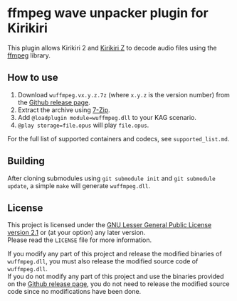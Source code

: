 # ffmpeg wave unpacker plugin for Kirikiri

This plugin allows Kirikiri 2 and [Kirikiri Z](http://krkrz.github.io/) to decode audio files using the [ffmpeg](https://www.ffmpeg.org/) library.  

## How to use

1. Download `wuffmpeg.vx.y.z.7z` (where `x.y.z` is the version number) from the [Github release page](https://github.com/uyjulian/wuffmpeg/releases).  
2. Extract the archive using [7-Zip](https://www.7-zip.org/).
3. Add `@loadplugin module=wuffmpeg.dll` to your KAG scenario.
4. `@play storage=file.opus` will play `file.opus`.

For the full list of supported containers and codecs, see `supported_list.md`.  

## Building

After cloning submodules using `git submodule init` and `git submodule update`, a simple `make` will generate `wuffmpeg.dll`.  

## License

This project is licensed under the [GNU Lesser General Public License version 2.1](https://www.gnu.org/licenses/old-licenses/lgpl-2.1.html) or (at your option) any later version.  
Please read the `LICENSE` file for more information.  

If you modify any part of this project and release the modified binaries of `wuffmpeg.dll`, you must also release the modified source code of `wuffmpeg.dll`.  
If you do not modify any part of this project and use the binaries provided on the [Github release page](https://github.com/uyjulian/wuffmpeg/releases), you do not need to release the modified source code since no modifications have been done.  
